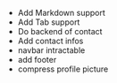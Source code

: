 - Add Markdown support
- Add Tab support
- Do backend of contact
- Add contact infos
- navbar intractable
- add footer
- compress profile picture